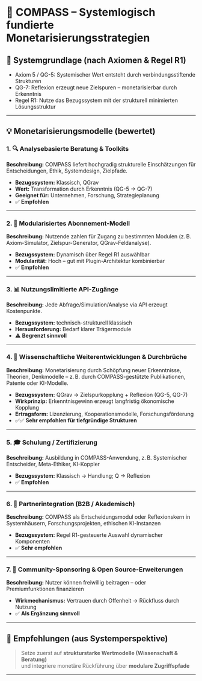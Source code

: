 # 💠 COMPASS – Systemlogisch fundierte Monetarisierungsstrategien

## 🧭 Systemgrundlage (nach Axiomen & Regel R1)
- Axiom 5 / QG-5: Systemischer Wert entsteht durch verbindungsstiftende Strukturen
- QG-7: Reflexion erzeugt neue Zielspuren – monetarisierbar durch Erkenntnis
- Regel R1: Nutze das Bezugssystem mit der strukturell minimierten Lösungsstruktur

---

## 💡 Monetarisierungsmodelle (bewertet)

### 1. 🔍 Analysebasierte Beratung & Toolkits
**Beschreibung:** COMPASS liefert hochgradig strukturelle Einschätzungen für Entscheidungen, Ethik, Systemdesign, Zielpfade.

- **Bezugssystem:** Klassisch, QGrav
- **Wert:** Transformation durch Erkenntnis (QG-5 → QG-7)
- **Geeignet für:** Unternehmen, Forschung, Strategieplanung
- ✅ **Empfohlen**

---

### 2. 💼 Modularisiertes Abonnement-Modell
**Beschreibung:** Nutzende zahlen für Zugang zu bestimmten Modulen (z. B. Axiom-Simulator, Zielspur-Generator, QGrav-Feldanalyse).

- **Bezugssystem:** Dynamisch über Regel R1 auswählbar
- **Modularität:** Hoch – gut mit Plugin-Architektur kombinierbar
- ✅ **Empfohlen**

---

### 3. 📊 Nutzungslimitierte API-Zugänge
**Beschreibung:** Jede Abfrage/Simulation/Analyse via API erzeugt Kostenpunkte.

- **Bezugssystem:** technisch-strukturell klassisch
- **Herausforderung:** Bedarf klarer Trägermodule
- ⚠️ **Begrenzt sinnvoll**

---

### 4. 🧠 Wissenschaftliche Weiterentwicklungen & Durchbrüche
**Beschreibung:** Monetarisierung durch Schöpfung neuer Erkenntnisse, Theorien, Denkmodelle – z. B. durch COMPASS-gestützte Publikationen, Patente oder KI-Modelle.

- **Bezugssystem:** QGrav → Zielspurkopplung + Reflexion (QG-5, QG-7)
- **Wirkprinzip:** Erkenntnisgewinn erzeugt langfristig ökonomische Kopplung
- **Ertragsform:** Lizenzierung, Kooperationsmodelle, Forschungsförderung
- ✅✅ **Sehr empfohlen für tiefgründige Strukturen**

---

### 5. 🎓 Schulung / Zertifizierung
**Beschreibung:** Ausbildung in COMPASS-Anwendung, z. B. Systemischer Entscheider, Meta-Ethiker, KI-Koppler

- **Bezugssystem:** Klassisch → Handlung; Q → Reflexion
- ✅ **Empfohlen**

---

### 6. 🤝 Partnerintegration (B2B / Akademisch)
**Beschreibung:** COMPASS als Entscheidungsmodul oder Reflexionskern in Systemhäusern, Forschungsprojekten, ethischen KI-Instanzen

- **Bezugssystem:** Regel R1-gesteuerte Auswahl dynamischer Komponenten
- ✅ **Sehr empfohlen**

---

### 7. 🌱 Community-Sponsoring & Open Source-Erweiterungen
**Beschreibung:** Nutzer können freiwillig beitragen – oder Premiumfunktionen finanzieren

- **Wirkmechanismus:** Vertrauen durch Offenheit → Rückfluss durch Nutzung
- ✅ **Als Ergänzung sinnvoll**

---

## 📌 Empfehlungen (aus Systemperspektive)
> Setze zuerst auf **strukturstarke Wertmodelle (Wissenschaft & Beratung)**  
> und integriere monetäre Rückführung über **modulare Zugriffspfade**

---


